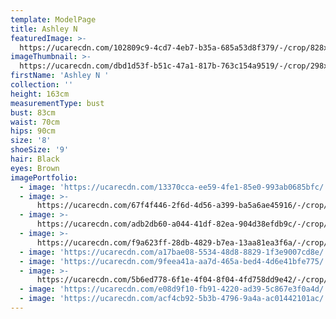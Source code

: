 ```yaml
---
template: ModelPage
title: Ashley N
featuredImage: >-
  https://ucarecdn.com/102809c9-4cd7-4eb7-b35a-685a53d8f379/-/crop/828x372/0,79/-/preview/
imageThumbnail: >-
  https://ucarecdn.com/dbd1d53f-b51c-47a1-817b-763c154a9519/-/crop/298x407/53,10/-/preview/
firstName: 'Ashley N '
collection: ''
height: 163cm
measurementType: bust
bust: 83cm
waist: 70cm
hips: 90cm
size: '8'
shoeSize: '9'
hair: Black
eyes: Brown
imagePortfolio:
  - image: 'https://ucarecdn.com/13370cca-ee59-4fe1-85e0-993ab0685bfc/'
  - image: >-
      https://ucarecdn.com/67f4f446-2f6d-4d56-a399-ba5a6ae45916/-/crop/1804x2129/0,87/-/preview/
  - image: >-
      https://ucarecdn.com/adb2db60-a044-41df-82ea-904d38efdb9c/-/crop/599x945/0,225/-/preview/
  - image: >-
      https://ucarecdn.com/f9a623ff-28db-4829-b7ea-13aa81ea3f6a/-/crop/1787x1848/0,269/-/preview/
  - image: 'https://ucarecdn.com/a17bae08-5534-48d8-8829-1f3e9007cd8e/'
  - image: 'https://ucarecdn.com/9feea41a-aa7d-465a-bed4-4d6e41bfe775/'
  - image: >-
      https://ucarecdn.com/5b6ed778-6f1e-4f04-8f04-4fd758dd9e42/-/crop/716x838/36,333/-/preview/
  - image: 'https://ucarecdn.com/e08d9f10-fb91-4220-ad39-5c867e3f0a4d/'
  - image: 'https://ucarecdn.com/acf4cb92-5b3b-4796-9a4a-ac01442101ac/'
---
```



